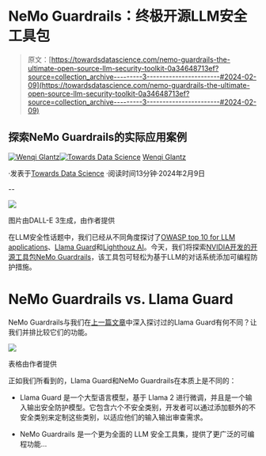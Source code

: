 # NeMo Guardrails：终极开源LLM安全工具包

> 原文：[https://towardsdatascience.com/nemo-guardrails-the-ultimate-open-source-llm-security-toolkit-0a34648713ef?source=collection_archive---------3-----------------------#2024-02-09](https://towardsdatascience.com/nemo-guardrails-the-ultimate-open-source-llm-security-toolkit-0a34648713ef?source=collection_archive---------3-----------------------#2024-02-09)

## 探索NeMo Guardrails的实际应用案例

[](https://medium.com/@wenqiglantz?source=post_page---byline--0a34648713ef--------------------------------)[![Wenqi Glantz](../Images/65b518863e01aaa48ecc6b8ac6d1be60.png)](https://medium.com/@wenqiglantz?source=post_page---byline--0a34648713ef--------------------------------)[](https://towardsdatascience.com/?source=post_page---byline--0a34648713ef--------------------------------)[![Towards Data Science](../Images/a6ff2676ffcc0c7aad8aaf1d79379785.png)](https://towardsdatascience.com/?source=post_page---byline--0a34648713ef--------------------------------) [Wenqi Glantz](https://medium.com/@wenqiglantz?source=post_page---byline--0a34648713ef--------------------------------)

·发表于[Towards Data Science](https://towardsdatascience.com/?source=post_page---byline--0a34648713ef--------------------------------) ·阅读时间13分钟·2024年2月9日

--

![](../Images/4b024c90d7fa9e4a18ffaf35c22f7658.png)

图片由DALL-E 3生成，由作者提供

在LLM安全性话题中，我们已经从不同角度探讨了[OWASP top 10 for LLM applications](https://levelup.gitconnected.com/security-driven-development-with-owasp-top-10-for-llm-applications-588406f40d4c?sk=dde699f26d74e8bcfb1ea2c4488b62e5)、[Llama Guard](/safeguarding-your-rag-pipelines-a-step-by-step-guide-to-implementing-llama-guard-with-llamaindex-6f80a2e07756?sk=c6cc48013bac60924548dd4e1363fa9e)和[Lighthouz AI](/jump-start-your-rag-pipelines-with-advanced-retrieval-llamapacks-and-benchmark-with-lighthouz-ai-80a09b7c7d9d?sk=14e50a68f9ef825aaa6634365c7d9617)。今天，我们将探索[NVIDIA开发的开源工具包NeMo Guardrails](https://github.com/NVIDIA/NeMo-Guardrails)，该工具包可轻松为基于LLM的对话系统添加可编程防护措施。

# NeMo Guardrails vs. Llama Guard

NeMo Guardrails与我们在[上一篇文章](https://medium.com/towards-data-science/safeguarding-your-rag-pipelines-a-step-by-step-guide-to-implementing-llama-guard-with-llamaindex-6f80a2e07756?sk=c6cc48013bac60924548dd4e1363fa9e)中深入探讨过的Llama Guard有何不同？让我们并排比较它们的功能。

![](../Images/e4f572800f573e751fb60ed1f1006bca.png)

表格由作者提供

正如我们所看到的，Llama Guard和NeMo Guardrails在本质上是不同的：

+   Llama Guard 是一个大型语言模型，基于 Llama 2 进行微调，并且是一个输入输出安全防护模型。它包含六个不安全类别，开发者可以通过添加额外的不安全类别来定制这些类别，以适应他们的输入输出审查需求。

+   NeMo Guardrails 是一个更为全面的 LLM 安全工具集，提供了更广泛的可编程功能…

